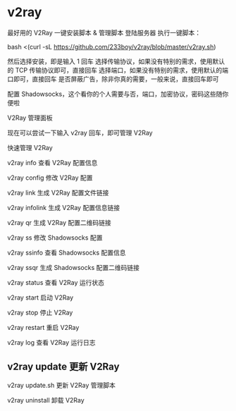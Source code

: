 # v2ray
最好用的 V2Ray 一键安装脚本 &amp; 管理脚本
登陆服务器
执行一键脚本：

bash <(curl -sL https://github.com/233boy/v2ray/blob/master/v2ray.sh)

然后选择安装，即是输入 1 回车
选择传输协议，如果没有特别的需求，使用默认的 TCP 传输协议即可，直接回车
选择端口，如果没有特别的需求，使用默认的端口即可，直接回车
是否屏蔽广告，除非你真的需要，一般来说，直接回车即可

配置 Shadowsocks，这个看你的个人需要与否，端口，加密协议，密码这些随你便啦

V2Ray 管理面板

现在可以尝试一下输入 v2ray 回车，即可管理 V2Ray

快速管理 V2Ray

v2ray info 查看 V2Ray 配置信息

v2ray config 修改 V2Ray 配置

v2ray link 生成 V2Ray 配置文件链接

v2ray infolink 生成 V2Ray 配置信息链接

v2ray qr 生成 V2Ray 配置二维码链接

v2ray ss 修改 Shadowsocks 配置


v2ray ssinfo 查看 Shadowsocks 配置信息

v2ray ssqr 生成 Shadowsocks 配置二维码链接

v2ray status 查看 V2Ray 运行状态

v2ray start 启动 V2Ray

v2ray stop 停止 V2Ray

v2ray restart 重启 V2Ray

v2ray log 查看 V2Ray 运行日志

v2ray update 更新 V2Ray
-
v2ray update.sh 更新 V2Ray 管理脚本

v2ray uninstall 卸载 V2Ray
